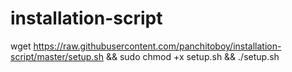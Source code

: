 # installation-script


wget https://raw.githubusercontent.com/panchitoboy/installation-script/master/setup.sh && sudo chmod +x setup.sh && ./setup.sh
